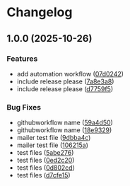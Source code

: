 # Changelog

## 1.0.0 (2025-10-26)


### Features

* add automation workflow ([07d0242](https://github.com/JosephSkippy/Post-Tutorial/commit/07d02426d42ce168c4a5ff3deb718f570b65cff9))
* include release please ([7a8e3a8](https://github.com/JosephSkippy/Post-Tutorial/commit/7a8e3a88b7c5b247cc333f70f10f2f270ab4fe71))
* include release please ([d7759f5](https://github.com/JosephSkippy/Post-Tutorial/commit/d7759f550809e422c6b3a33ff29156d5dc345a9b))


### Bug Fixes

* githubworkflow name ([59a4d50](https://github.com/JosephSkippy/Post-Tutorial/commit/59a4d504bccce59bee7b3310d32f3365c21e207c))
* githubworkflow name ([18e9329](https://github.com/JosephSkippy/Post-Tutorial/commit/18e9329283f9c3d8e912c68659948d93eff21ba6))
* mailer test file ([9dbba4c](https://github.com/JosephSkippy/Post-Tutorial/commit/9dbba4c1b455719545294dc7d746a35b5c708309))
* mailer test file ([106215a](https://github.com/JosephSkippy/Post-Tutorial/commit/106215af4ab6eae3e687414e03e3e2578dfd9d10))
* test files ([5abe276](https://github.com/JosephSkippy/Post-Tutorial/commit/5abe27646c1692f3d7c869967a4db58dabfd1adb))
* test files ([0ed2c20](https://github.com/JosephSkippy/Post-Tutorial/commit/0ed2c20db64b20fd329c6b11b00109f096f71a49))
* test files ([0d802cd](https://github.com/JosephSkippy/Post-Tutorial/commit/0d802cd2082422dd7f5e49ff33ec68fe6726f750))
* test files ([d7cfe15](https://github.com/JosephSkippy/Post-Tutorial/commit/d7cfe15a675834be958613e9222b35d87621d2d3))
